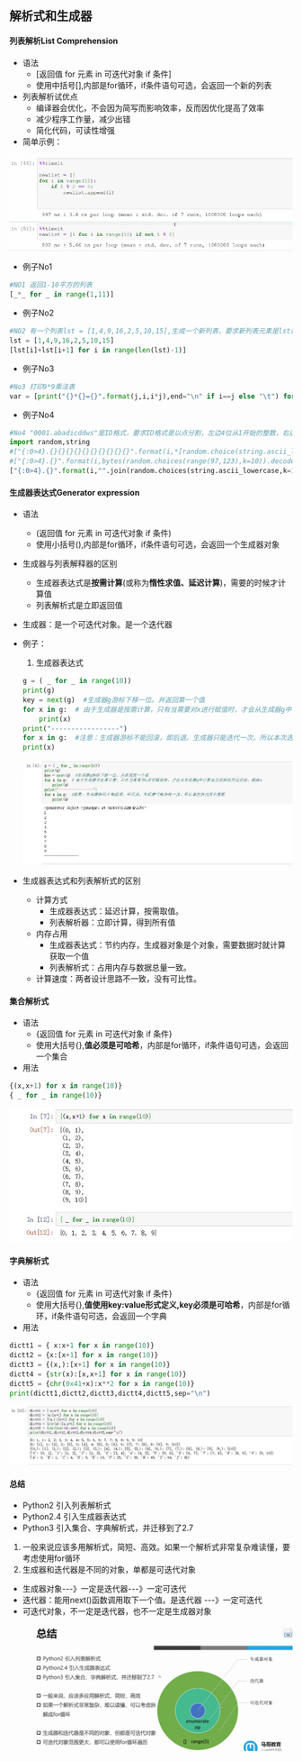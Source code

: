 ## 解析式和生成器
#### 列表解析List Comprehension
* 语法
    * [返回值 for 元素 in 可迭代对象 if 条件]
    * 使用中括号[],内部是for循环，if条件语句可选，会返回一个新的列表
* 列表解析试优点
    * 编译器会优化，不会因为简写而影响效率，反而因优化提高了效率
    * 减少程序工作量，减少出错
    * 简化代码，可读性增强
* 简单示例：  

![list001](https://raw.githubusercontent.com/1263351411/xdd.github.io/master/img/list001.jpg)   

* 例子No1
````python
#NO1 返回1-10平方的列表
[_*_ for _ in range(1,11)]
````  

* 例子No2
````python
#NO2 有一个列表lst = [1,4,9,16,2,5,10,15],生成一个新列表，要求新列表元素是lst相邻2项的和
lst = [1,4,9,16,2,5,10,15]
[lst[i]+lst[i+1] for i in range(len(lst)-1)]
````  
* 例子No3
````python
#No3 打印9*9乘法表
var = [print("{}*{}={}".format(j,i,i*j),end="\n" if i==j else "\t") for i in range(1,10) for j in range(1,i+1)]
````  
* 例子No4
````python
#No4 "0001.abadicddws"是ID格式，要求ID格式是以点分割，左边4位从1开始的整数，右边是10位随机小写英文字母，请依次生成100个ID的列表
import random,string
#["{:0>4}.{}{}{}{}{}{}{}{}{}{}".format(i,*[random.choice(string.ascii_lowercase) for _ in range(10)]) for i in range(1,101)]
#["{:0>4}.{}".format(i,bytes(random.choices(range(97,123),k=10)).decode()) for i in range(1,101)]
["{:0>4}.{}".format(i,"".join(random.choices(string.ascii_lowercase,k=10))) for i in range(1,101)]
````  
#### 生成器表达式Generator expression
* 语法  
    * (返回值 for 元素 in 可迭代对象  if 条件)
    * 使用小括号(),内部是for循环，if条件语句可选，会返回一个生成器对象
* 生成器与列表解释器的区别
    * 生成器表达式是**按需计算**(或称为**惰性求值、延迟计算**)，需要的时候才计算值
    * 列表解析式是立即返回值
* 生成器：是一个可迭代对象。是一个迭代器
* 例子：
    1. 生成器表达式
    ````python  
    g = ( _ for _ in range(10))
    print(g) 
    key = next(g)  #生成器g游标下移一位。并返回第一个值
    for x in g:  # 由于生成器是按需计算，只有当需要对x进行赋值时，才会从生成器g中计算出当前游标对应的值。赋给x
        print(x)
    print("-----------------")
    for x in g:  #注意：生成器游标不能回滚，即后退。生成器只能迭代一次。所以本次迭代没有数据
    print(x)
    ````   

    ![list002](https://raw.githubusercontent.com/1263351411/xdd.github.io/master/img/list002.jpg)   

* 生成器表达式和列表解析式的区别
    * 计算方式
        * 生成器表达式：延迟计算，按需取值。
        * 列表解析器：立即计算，得到所有值
    * 内存占用  
        * 生成器表达式：节约内存，生成器对象是个对象，需要数据时就计算获取一个值
        * 列表解析式：占用内存与数据总量一致。
    * 计算速度：两者设计思路不一致，没有可比性。 
#### 集合解析式
* 语法
    * {返回值 for 元素 in 可迭代对象 if 条件}
    * 使用大括号{},**值必须是可哈希**，内部是for循环，if条件语句可选，会返回一个集合 
* 用法
````python
{(x,x+1) for x in range(10)}
{ _ for _ in range(10)}
````  
![list003](https://raw.githubusercontent.com/1263351411/xdd.github.io/master/img/list003.jpg)
#### 字典解析式
* 语法
    * {返回值 for 元素 in 可迭代对象 if 条件} 
    * 使用大括号{},**值使用key:value形式定义,key必须是可哈希**，内部是for循环，if条件语句可选，会返回一个字典 
* 用法
````python
dictt1 = { x:x+1 for x in range(10)}
dictt2 = {x:[x+1] for x in range(10)}
dictt3 = {(x,):[x+1] for x in range(10)}
dictt4 = {str(x):[x,x+1] for x in range(10)}
dictt5 = {chr(0x41+x):x**2 for x in range(10)}
print(dictt1,dictt2,dictt3,dictt4,dictt5,sep="\n")  
````   
![list004](https://raw.githubusercontent.com/1263351411/xdd.github.io/master/img/list004.jpg)   
#### 总结
* Python2 引入列表解析式
* Python2.4 引入生成器表达式
* Python3 引入集合、字典解析式，并迁移到了2.7
1. 一般来说应该多用解析式，简短、高效。如果一个解析式非常复杂难读懂，要考虑使用for循环
2. 生成器和迭代器是不同的对象，单都是可迭代对象

* 生成器对象---》一定是迭代器---》一定可迭代
* 迭代器：能用next()函数调用取下一个值。是迭代器 ---》一定可迭代
* 可迭代对象，不一定是迭代器，也不一定是生成器对象  
![list005](https://raw.githubusercontent.com/1263351411/xdd.github.io/master/img/list005.jpg)  